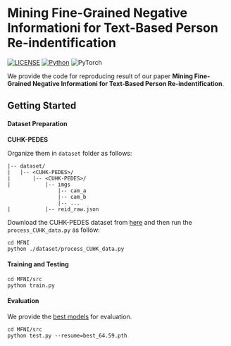 # Mining Fine-Grained Negative Informationi for Text-Based Person Re-indentification

[![LICENSE](https://img.shields.io/badge/license-MIT-green)](https://github.com/taksau/GPS-Net/blob/master/LICENSE)
[![Python](https://img.shields.io/badge/python-3.7-blue.svg)](https://www.python.org/)
![PyTorch](https://img.shields.io/badge/pytorch-1.5.0-%237732a8)

We provide the code for reproducing result of our  paper **Mining Fine-Grained Negative Informationi for Text-Based Person Re-indentification**.

## Getting Started
#### Dataset Preparation

**CUHK-PEDES**

   Organize them in `dataset` folder as follows:
       

   ~~~
   |-- dataset/
   |   |-- <CUHK-PEDES>/
   |       |-- <CUHK-PEDES>/ 
   |           |-- imgs
                   |-- cam_a
                   |-- cam_b
                   |-- ...
   |           |-- reid_raw.json
   
   ~~~

   Download the CUHK-PEDES dataset from [here](https://github.com/ShuangLI59/Person-Search-with-Natural-Language-Description) and then run the `process_CUHK_data.py` as follow:

   ~~~
   cd MFNI
   python ./dataset/process_CUHK_data.py
   ~~~
#### Training and Testing
   ~~~
   cd MFNI/src
   python train.py
   ~~~
#### Evaluation
   We provide the [best models](https://drive.google.com/file/d/1WK1aCDYtNnfJySRoJAqX6mV2ODm_J1a0/view?usp=share_link) for evaluation.
   ~~~
   cd MFNI/src
   python test.py --resume=best_64.59.pth
   ~~~
